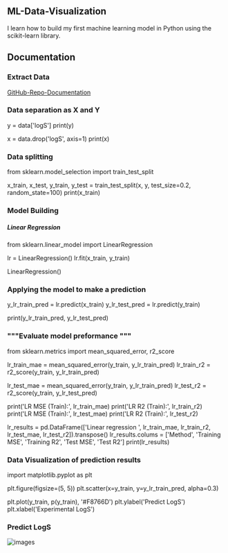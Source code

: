
## ML-Data-Visualization



I learn how to build my first machine learning model in Python using the scikit-learn library.


## Documentation



### Extract Data 
[GitHub-Repo-Documentation](https://github.com/dataprofessor/data/blob/master/delaney_solubility_with_descriptors.csv)

### Data separation as X and Y


y = data['logS']
print(y)

x = data.drop('logS', axis=1)
print(x)

### Data splitting 

from sklearn.model_selection import train_test_split

x_train, x_test, y_train, y_test = train_test_split(x, y, test_size=0.2, random_state=100)
print(x_train)


### Model Building 
##### Linear Regression

from sklearn.linear_model import LinearRegression

lr = LinearRegression()
lr.fit(x_train, y_train)

LinearRegression()


### Applying the model to make a prediction

y_lr_train_pred = lr.predict(x_train)
y_lr_test_pred = lr.predict(y_train)

print(y_lr_train_pred, y_lr_test_pred)

### """Evaluate model preformance """

from sklearn.metrics import mean_squared_error, r2_score

lr_train_mae = mean_squared_error(y_train, y_lr_train_pred)
lr_train_r2 = r2_score(y_train, y_lr_train_pred)

lr_test_mae = mean_squared_error(y_train, y_lr_train_pred)
lr_test_r2 = r2_score(y_train, y_lr_test_pred)

print('LR MSE (Train):', lr_train_mae)
print('LR R2 (Train):', lr_train_r2)
print('LR MSE (Train):', lr_test_mae)
print('LR R2 (Train):', lr_test_r2)

lr_results = pd.DataFrame(['Linear regression ', lr_train_mae, lr_train_r2, lr_test_mae, lr_test_r2]).transpose()
lr_results.colums = ['Method', 'Training MSE', 'Training R2', 'Test MSE', 'Test R2']
print(lr_results)


### Data Visualization of prediction results

import matplotlib.pyplot as plt

plt.figure(figsize=(5, 5))
plt.scatter(x=y_train, y=y_lr_train_pred, alpha=0.3)

plt.plot(y_train, p(y_train), '#F8766D')
plt.ylabel('Predict LogS')
plt.xlabel('Experimental LogS')

### Predict LogS

![images](https://github.com/HCZR11/ML-Data-Visualization/assets/121177164/cb1da7af-fdf6-4c75-a252-637336732936)
